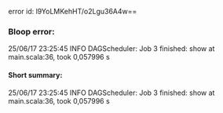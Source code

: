 error id: l9YoLMKehHT/o2Lgu36A4w==
### Bloop error:

25/06/17 23:25:45 INFO DAGScheduler: Job 3 finished: show at main.scala:36, took 0,057996 s
#### Short summary: 

25/06/17 23:25:45 INFO DAGScheduler: Job 3 finished: show at main.scala:36, took 0,057996 s